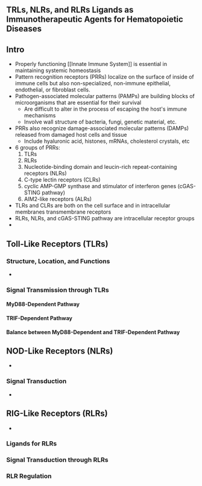 ## TRLs, NLRs, and RLRs Ligands as Immunotherapeutic Agents for Hematopoietic Diseases

## Intro
- Properly functioning [[Innate Immune System]] is essential in maintaining systemic homeostasis
- Pattern recognition receptors (PRRs) localize on the surface of inside of immune cells but also non-specialized, non-immune epithelial, endothelial, or fibroblast cells. 
- Pathogen-associated molecular patterns (PAMPs) are building blocks of microorganisms that are essential for their survival
	- Are difficult to alter in the process of escaping the host's immune mechanisms
	- Involve wall structure of bacteria, fungi, genetic material, etc.
- PRRs also recognize damage-associated molecular patterns (DAMPs) released from damaged host cells and tissue
	- Include hyaluronic acid, histones, mRNAs, cholesterol crystals, etc
- 6 groups of PRRs:
	1. TLRs
	2. RLRs
	3. Nucleotide-binding domain and leucin-rich repeat-containing receptors (NLRs)
	4. C-type lectin receptors (CLRs)
	5. cyclic AMP-GMP synthase and stimulator of interferon genes (cGAS-STING pathway)
	6. AIM2-like receptors (ALRs)
- TLRs and CLRs are both on the cell surface and in intracellular membranes transmembrane receptors
- RLRs, NLRs, and cGAS-STING pathway are intracellular receptor groups
- 
## Toll-Like Receptors (TLRs)
### Structure, Location, and Functions
- 
### Signal Transmission through TLRs
#### MyD88-Dependent Pathway
#### TRIF-Dependent Pathway
#### Balance between MyD88-Dependent and TRIF-Dependent Pathway

## NOD-Like Receptors (NLRs)
- 
### Signal Transduction
- 
## RIG-Like Receptors (RLRs)
- 
### Ligands for RLRs
### Signal Transduction through RLRs
### RLR Regulation

